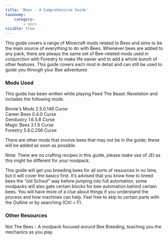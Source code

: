 ```yaml
---
title: 'Bees - A Comprehensive Guide'
taxonomy:
    category:
        - docs
visible: true
---
```


This guide covers a range of Minecraft mods related to Bees and aims to be the main source of everything to do with Bees. Whenever bees are added to any pack, there are always the same set of Bee-related mods used in conjunction with Forestry to make life easier and to add a whole bunch of other features. This guide covers each mod in detail and can still be used to guide you through your Bee adventures
  
### Mods Used  
This guide has been written while playing Feed The Beast: Revelation and includes the following mods.  

  
Binnie's Mods	2.5.0.146	Curse  
Career Bees		0.4.0		Curse  
Gendustry		1.6.5.8		Curse  
Magic Bees		3.1.9		Curse  
Forestry		5.8.0.256	Curse  

There are other mods that involve bees that may not be in the guide; these will be added as soon as possible.

Note: There are no crafting recipes in this guide, please make use of JEI as this might be different for your modpack.

This guide will get you breeding bees for all sorts of resources in no time, but it will cover the basics first. It’s advised that you know how to breed bees the “old School” way before jumping into full automation, some modpacks will also gate certain blocks for bee automation behind certain bees. You will have more of a clue about things if you understand the process and how machines can help. Feel free to skip to certain parts with the Outline or by searching (Ctrl + F).


### Other Resources 
Not The Bees - A modpack focused around Bee Breeding, teaching you the mechanics as you play.


